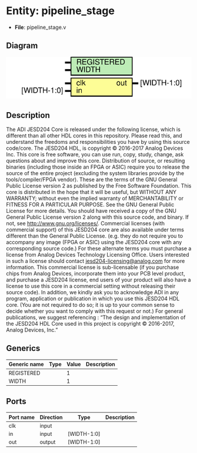 # Entity: pipeline_stage

- **File**: pipeline_stage.v
## Diagram

![Diagram](pipeline_stage.svg "Diagram")
## Description

The ADI JESD204 Core is released under the following license, which is
 different than all other HDL cores in this repository.
 Please read this, and understand the freedoms and responsibilities you have
 by using this source code/core.
 The JESD204 HDL, is copyright © 2016-2017 Analog Devices Inc.
 This core is free software, you can use run, copy, study, change, ask
 questions about and improve this core. Distribution of source, or resulting
 binaries (including those inside an FPGA or ASIC) require you to release the
 source of the entire project (excluding the system libraries provide by the
 tools/compiler/FPGA vendor). These are the terms of the GNU General Public
 License version 2 as published by the Free Software Foundation.
 This core  is distributed in the hope that it will be useful, but WITHOUT ANY
 WARRANTY; without even the implied warranty of MERCHANTABILITY or FITNESS FOR
 A PARTICULAR PURPOSE. See the GNU General Public License for more details.
 You should have received a copy of the GNU General Public License version 2
 along with this source code, and binary.  If not, see
 <http://www.gnu.org/licenses/>.
 Commercial licenses (with commercial support) of this JESD204 core are also
 available under terms different than the General Public License. (e.g. they
 do not require you to accompany any image (FPGA or ASIC) using the JESD204
 core with any corresponding source code.) For these alternate terms you must
 purchase a license from Analog Devices Technology Licensing Office. Users
 interested in such a license should contact jesd204-licensing@analog.com for
 more information. This commercial license is sub-licensable (if you purchase
 chips from Analog Devices, incorporate them into your PCB level product, and
 purchase a JESD204 license, end users of your product will also have a
 license to use this core in a commercial setting without releasing their
 source code).
 In addition, we kindly ask you to acknowledge ADI in any program, application
 or publication in which you use this JESD204 HDL core. (You are not required
 to do so; it is up to your common sense to decide whether you want to comply
 with this request or not.) For general publications, we suggest referencing :
 “The design and implementation of the JESD204 HDL Core used in this project
 is copyright © 2016-2017, Analog Devices, Inc.”
 
## Generics

| Generic name | Type | Value | Description |
| ------------ | ---- | ----- | ----------- |
| REGISTERED   |      | 1     |             |
| WIDTH        |      | 1     |             |
## Ports

| Port name | Direction | Type        | Description |
| --------- | --------- | ----------- | ----------- |
| clk       | input     |             |             |
| in        | input     | [WIDTH-1:0] |             |
| out       | output    | [WIDTH-1:0] |             |
